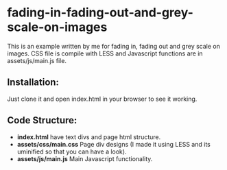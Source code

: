 # fading-in-fading-out-and-grey-scale-on-images
This is an example written by me for fading in, fading out and grey scale on images. CSS file is compile with LESS and Javascript functions are in assets/js/main.js file.

## Installation:
Just clone it and open index.html in your browser to see it working.

## Code Structure:

* <b>index.html</b> have text divs and page html structure.
* <b>assets/css/main.css</b> Page div designs (I made it using LESS and its uminified so that you can have a look).
* <b>assets/js/main.js</b> Main Javascript functionality.